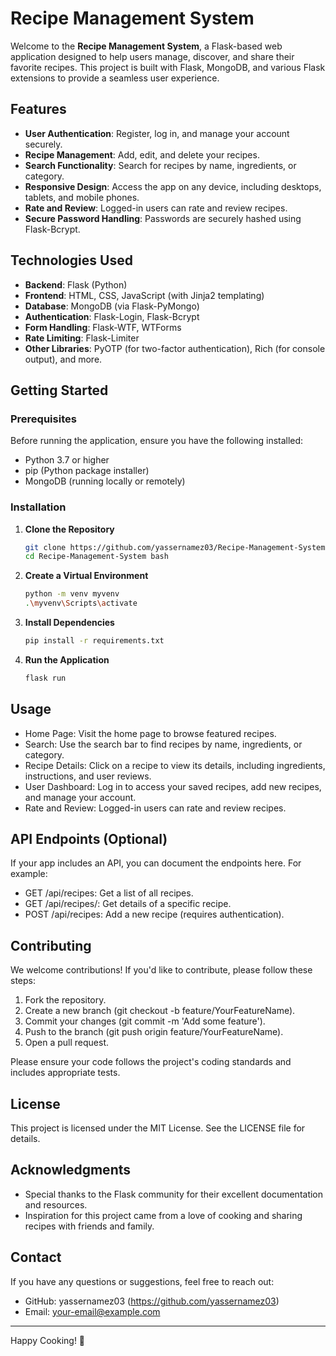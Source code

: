 # Recipe Management System

Welcome to the **Recipe Management System**, a Flask-based web application designed to help users manage, discover, and share their favorite recipes. This project is built with Flask, MongoDB, and various Flask extensions to provide a seamless user experience.

## Features

- **User Authentication**: Register, log in, and manage your account securely.
- **Recipe Management**: Add, edit, and delete your recipes.
- **Search Functionality**: Search for recipes by name, ingredients, or category.
- **Responsive Design**: Access the app on any device, including desktops, tablets, and mobile phones.
- **Rate and Review**: Logged-in users can rate and review recipes.
- **Secure Password Handling**: Passwords are securely hashed using Flask-Bcrypt.

## Technologies Used

- **Backend**: Flask (Python)
- **Frontend**: HTML, CSS, JavaScript (with Jinja2 templating)
- **Database**: MongoDB (via Flask-PyMongo)
- **Authentication**: Flask-Login, Flask-Bcrypt
- **Form Handling**: Flask-WTF, WTForms
- **Rate Limiting**: Flask-Limiter
- **Other Libraries**: PyOTP (for two-factor authentication), Rich (for console output), and more.

## Getting Started

### Prerequisites

Before running the application, ensure you have the following installed:

- Python 3.7 or higher
- pip (Python package installer)
- MongoDB (running locally or remotely)

### Installation

1. **Clone the Repository**

   ```bash
   git clone https://github.com/yassernamez03/Recipe-Management-System.git
   cd Recipe-Management-System bash

2. **Create a Virtual Environment**
    ```bash
    python -m venv myvenv
    .\myvenv\Scripts\activate

3. **Install Dependencies**
    ```bash
    pip install -r requirements.txt

4. **Run the Application**
    ```bash
    flask run


## Usage

- Home Page: Visit the home page to browse featured recipes.
- Search: Use the search bar to find recipes by name, ingredients, or category.
- Recipe Details: Click on a recipe to view its details, including ingredients, instructions, and user reviews.
- User Dashboard: Log in to access your saved recipes, add new recipes, and manage your account.
- Rate and Review: Logged-in users can rate and review recipes.

## API Endpoints (Optional)

If your app includes an API, you can document the endpoints here. For example:

- GET /api/recipes: Get a list of all recipes.
- GET /api/recipes/<id>: Get details of a specific recipe.
- POST /api/recipes: Add a new recipe (requires authentication).

## Contributing

We welcome contributions! If you'd like to contribute, please follow these steps:

1. Fork the repository.
2. Create a new branch (git checkout -b feature/YourFeatureName).
3. Commit your changes (git commit -m 'Add some feature').
4. Push to the branch (git push origin feature/YourFeatureName).
5. Open a pull request.

Please ensure your code follows the project's coding standards and includes appropriate tests.

## License

This project is licensed under the MIT License. See the LICENSE file for details.

## Acknowledgments

- Special thanks to the Flask community for their excellent documentation and resources.
- Inspiration for this project came from a love of cooking and sharing recipes with friends and family.

## Contact

If you have any questions or suggestions, feel free to reach out:

- GitHub: yassernamez03 (https://github.com/yassernamez03)
- Email: your-email@example.com

---

Happy Cooking! 🍳